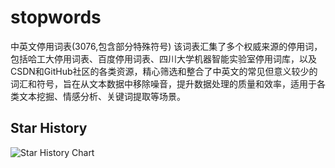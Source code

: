 # stopwords
中英文停用词表(3076,包含部分特殊符号)
该词表汇集了多个权威来源的停用词，包括哈工大停用词表、百度停用词表、四川大学机器智能实验室停用词库，以及CSDN和GitHub社区的各类资源，精心筛选和整合了中英文的常见但意义较少的词汇和符号，旨在从文本数据中移除噪音，提升数据处理的质量和效率，适用于各类文本挖掘、情感分析、关键词提取等场景。
## Star History

![Star History Chart](https://api.star-history.com/svg?repos=endNone/stopwords&type=Date)

